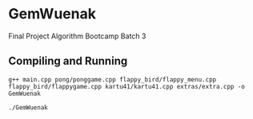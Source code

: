 # GemWuenak
Final Project Algorithm Bootcamp Batch 3

## Compiling and Running
`g++ main.cpp pong/ponggame.cpp flappy_bird/flappy_menu.cpp flappy_bird/flappygame.cpp kartu41/kartu41.cpp extras/extra.cpp -o GemWuenak`

`./GemWuenak`
